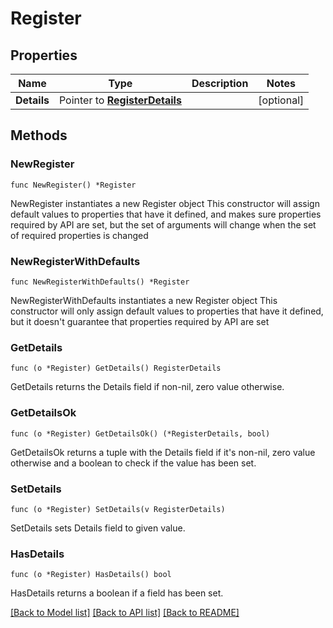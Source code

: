 # Register

## Properties

Name | Type | Description | Notes
------------ | ------------- | ------------- | -------------
**Details** | Pointer to [**RegisterDetails**](RegisterDetails.md) |  | [optional] 

## Methods

### NewRegister

`func NewRegister() *Register`

NewRegister instantiates a new Register object
This constructor will assign default values to properties that have it defined,
and makes sure properties required by API are set, but the set of arguments
will change when the set of required properties is changed

### NewRegisterWithDefaults

`func NewRegisterWithDefaults() *Register`

NewRegisterWithDefaults instantiates a new Register object
This constructor will only assign default values to properties that have it defined,
but it doesn't guarantee that properties required by API are set

### GetDetails

`func (o *Register) GetDetails() RegisterDetails`

GetDetails returns the Details field if non-nil, zero value otherwise.

### GetDetailsOk

`func (o *Register) GetDetailsOk() (*RegisterDetails, bool)`

GetDetailsOk returns a tuple with the Details field if it's non-nil, zero value otherwise
and a boolean to check if the value has been set.

### SetDetails

`func (o *Register) SetDetails(v RegisterDetails)`

SetDetails sets Details field to given value.

### HasDetails

`func (o *Register) HasDetails() bool`

HasDetails returns a boolean if a field has been set.


[[Back to Model list]](../README.md#documentation-for-models) [[Back to API list]](../README.md#documentation-for-api-endpoints) [[Back to README]](../README.md)


